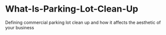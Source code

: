 # What-Is-Parking-Lot-Clean-Up
Defining commercial parking lot clean up and how it affects the aesthetic of your business

